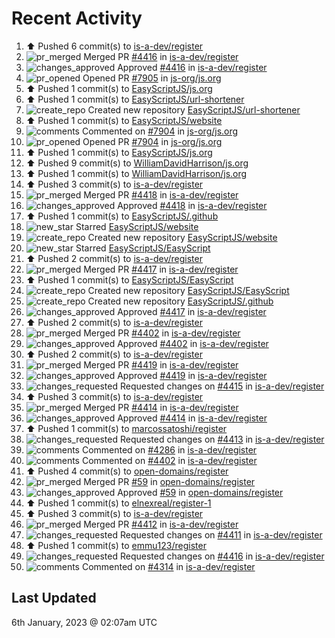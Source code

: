 # Recent Activity

<!--RECENT_ACTIVITY:start-->
1. ⬆️ Pushed 6 commit(s) to [is-a-dev/register](https://github.com/is-a-dev/register)<br>
2. ![pr_merged](https://cdn.jsdelivr.net/gh/Readme-Workflows/Readme-Icons@main/icons/octicons/PullRequestMerged.svg) Merged PR [#4416](https://github.com/is-a-dev/register/pull/4416) in [is-a-dev/register](https://github.com/is-a-dev/register)<br>
3. ![changes_approved](https://cdn.jsdelivr.net/gh/Readme-Workflows/Readme-Icons@main/icons/octicons/ApprovedChanges.svg) Approved [#4416](https://github.com/is-a-dev/register/pull/4416#pullrequestreview-1238247062) in [is-a-dev/register](https://github.com/is-a-dev/register)<br>
4. ![pr_opened](https://cdn.jsdelivr.net/gh/Readme-Workflows/Readme-Icons@main/icons/octicons/PullRequestOpened.svg) Opened PR [#7905](https://github.com/js-org/js.org/pull/7905) in [js-org/js.org](https://github.com/js-org/js.org)<br>
5. ⬆️ Pushed 1 commit(s) to [EasyScriptJS/js.org](https://github.com/EasyScriptJS/js.org)<br>
6. ⬆️ Pushed 1 commit(s) to [EasyScriptJS/url-shortener](https://github.com/EasyScriptJS/url-shortener)<br>
7. ![create_repo](https://cdn.jsdelivr.net/gh/Readme-Workflows/Readme-Icons@main/icons/octicons/Repository.svg) Created new repository [EasyScriptJS/url-shortener](https://github.com/EasyScriptJS/url-shortener)<br>
8. ⬆️ Pushed 1 commit(s) to [EasyScriptJS/website](https://github.com/EasyScriptJS/website)<br>
9. ![comments](https://cdn.jsdelivr.net/gh/Readme-Workflows/Readme-Icons@main/icons/octicons/Comment.svg) Commented on [#7904](https://github.com/js-org/js.org/pull/7904#issuecomment-1373035193) in [js-org/js.org](https://github.com/js-org/js.org)<br>
10. ![pr_opened](https://cdn.jsdelivr.net/gh/Readme-Workflows/Readme-Icons@main/icons/octicons/PullRequestOpened.svg) Opened PR [#7904](https://github.com/js-org/js.org/pull/7904) in [js-org/js.org](https://github.com/js-org/js.org)<br>
11. ⬆️ Pushed 1 commit(s) to [EasyScriptJS/js.org](https://github.com/EasyScriptJS/js.org)<br>
12. ⬆️ Pushed 9 commit(s) to [WilliamDavidHarrison/js.org](https://github.com/WilliamDavidHarrison/js.org)<br>
13. ⬆️ Pushed 1 commit(s) to [WilliamDavidHarrison/js.org](https://github.com/WilliamDavidHarrison/js.org)<br>
14. ⬆️ Pushed 3 commit(s) to [is-a-dev/register](https://github.com/is-a-dev/register)<br>
15. ![pr_merged](https://cdn.jsdelivr.net/gh/Readme-Workflows/Readme-Icons@main/icons/octicons/PullRequestMerged.svg) Merged PR [#4418](https://github.com/is-a-dev/register/pull/4418) in [is-a-dev/register](https://github.com/is-a-dev/register)<br>
16. ![changes_approved](https://cdn.jsdelivr.net/gh/Readme-Workflows/Readme-Icons@main/icons/octicons/ApprovedChanges.svg) Approved [#4418](https://github.com/is-a-dev/register/pull/4418#pullrequestreview-1238234014) in [is-a-dev/register](https://github.com/is-a-dev/register)<br>
17. ⬆️ Pushed 1 commit(s) to [EasyScriptJS/.github](https://github.com/EasyScriptJS/.github)<br>
18. ![new_star](https://cdn.jsdelivr.net/gh/Readme-Workflows/Readme-Icons@main/icons/octicons/StarredRepositoryYellow.svg) Starred [EasyScriptJS/website](https://github.com/EasyScriptJS/website)<br>
19. ![create_repo](https://cdn.jsdelivr.net/gh/Readme-Workflows/Readme-Icons@main/icons/octicons/Repository.svg) Created new repository [EasyScriptJS/website](https://github.com/EasyScriptJS/website)<br>
20. ![new_star](https://cdn.jsdelivr.net/gh/Readme-Workflows/Readme-Icons@main/icons/octicons/StarredRepositoryYellow.svg) Starred [EasyScriptJS/EasyScript](https://github.com/EasyScriptJS/EasyScript)<br>
21. ⬆️ Pushed 2 commit(s) to [is-a-dev/register](https://github.com/is-a-dev/register)<br>
22. ![pr_merged](https://cdn.jsdelivr.net/gh/Readme-Workflows/Readme-Icons@main/icons/octicons/PullRequestMerged.svg) Merged PR [#4417](https://github.com/is-a-dev/register/pull/4417) in [is-a-dev/register](https://github.com/is-a-dev/register)<br>
23. ⬆️ Pushed 1 commit(s) to [EasyScriptJS/EasyScript](https://github.com/EasyScriptJS/EasyScript)<br>
24. ![create_repo](https://cdn.jsdelivr.net/gh/Readme-Workflows/Readme-Icons@main/icons/octicons/Repository.svg) Created new repository [EasyScriptJS/EasyScript](https://github.com/EasyScriptJS/EasyScript)<br>
25. ![create_repo](https://cdn.jsdelivr.net/gh/Readme-Workflows/Readme-Icons@main/icons/octicons/Repository.svg) Created new repository [EasyScriptJS/.github](https://github.com/EasyScriptJS/.github)<br>
26. ![changes_approved](https://cdn.jsdelivr.net/gh/Readme-Workflows/Readme-Icons@main/icons/octicons/ApprovedChanges.svg) Approved [#4417](https://github.com/is-a-dev/register/pull/4417#pullrequestreview-1238228721) in [is-a-dev/register](https://github.com/is-a-dev/register)<br>
27. ⬆️ Pushed 2 commit(s) to [is-a-dev/register](https://github.com/is-a-dev/register)<br>
28. ![pr_merged](https://cdn.jsdelivr.net/gh/Readme-Workflows/Readme-Icons@main/icons/octicons/PullRequestMerged.svg) Merged PR [#4402](https://github.com/is-a-dev/register/pull/4402) in [is-a-dev/register](https://github.com/is-a-dev/register)<br>
29. ![changes_approved](https://cdn.jsdelivr.net/gh/Readme-Workflows/Readme-Icons@main/icons/octicons/ApprovedChanges.svg) Approved [#4402](https://github.com/is-a-dev/register/pull/4402#pullrequestreview-1238228450) in [is-a-dev/register](https://github.com/is-a-dev/register)<br>
30. ⬆️ Pushed 2 commit(s) to [is-a-dev/register](https://github.com/is-a-dev/register)<br>
31. ![pr_merged](https://cdn.jsdelivr.net/gh/Readme-Workflows/Readme-Icons@main/icons/octicons/PullRequestMerged.svg) Merged PR [#4419](https://github.com/is-a-dev/register/pull/4419) in [is-a-dev/register](https://github.com/is-a-dev/register)<br>
32. ![changes_approved](https://cdn.jsdelivr.net/gh/Readme-Workflows/Readme-Icons@main/icons/octicons/ApprovedChanges.svg) Approved [#4419](https://github.com/is-a-dev/register/pull/4419#pullrequestreview-1238223744) in [is-a-dev/register](https://github.com/is-a-dev/register)<br>
33. ![changes_requested](https://cdn.jsdelivr.net/gh/Readme-Workflows/Readme-Icons@main/icons/octicons/RequestedChanges.svg) Requested changes on [#4415](https://github.com/is-a-dev/register/pull/4415#pullrequestreview-1238202316) in [is-a-dev/register](https://github.com/is-a-dev/register)<br>
34. ⬆️ Pushed 3 commit(s) to [is-a-dev/register](https://github.com/is-a-dev/register)<br>
35. ![pr_merged](https://cdn.jsdelivr.net/gh/Readme-Workflows/Readme-Icons@main/icons/octicons/PullRequestMerged.svg) Merged PR [#4414](https://github.com/is-a-dev/register/pull/4414) in [is-a-dev/register](https://github.com/is-a-dev/register)<br>
36. ![changes_approved](https://cdn.jsdelivr.net/gh/Readme-Workflows/Readme-Icons@main/icons/octicons/ApprovedChanges.svg) Approved [#4414](https://github.com/is-a-dev/register/pull/4414#pullrequestreview-1238200263) in [is-a-dev/register](https://github.com/is-a-dev/register)<br>
37. ⬆️ Pushed 1 commit(s) to [marcossatoshi/register](https://github.com/marcossatoshi/register)<br>
38. ![changes_requested](https://cdn.jsdelivr.net/gh/Readme-Workflows/Readme-Icons@main/icons/octicons/RequestedChanges.svg) Requested changes on [#4413](https://github.com/is-a-dev/register/pull/4413#pullrequestreview-1238199269) in [is-a-dev/register](https://github.com/is-a-dev/register)<br>
39. ![comments](https://cdn.jsdelivr.net/gh/Readme-Workflows/Readme-Icons@main/icons/octicons/Comment.svg) Commented on [#4286](https://github.com/is-a-dev/register/pull/4286#issuecomment-1372966948) in [is-a-dev/register](https://github.com/is-a-dev/register)<br>
40. ![comments](https://cdn.jsdelivr.net/gh/Readme-Workflows/Readme-Icons@main/icons/octicons/Comment.svg) Commented on [#4402](https://github.com/is-a-dev/register/pull/4402#issuecomment-1372966176) in [is-a-dev/register](https://github.com/is-a-dev/register)<br>
41. ⬆️ Pushed 4 commit(s) to [open-domains/register](https://github.com/open-domains/register)<br>
42. ![pr_merged](https://cdn.jsdelivr.net/gh/Readme-Workflows/Readme-Icons@main/icons/octicons/PullRequestMerged.svg) Merged PR [#59](https://github.com/open-domains/register/pull/59) in [open-domains/register](https://github.com/open-domains/register)<br>
43. ![changes_approved](https://cdn.jsdelivr.net/gh/Readme-Workflows/Readme-Icons@main/icons/octicons/ApprovedChanges.svg) Approved [#59](https://github.com/open-domains/register/pull/59#pullrequestreview-1238197003) in [open-domains/register](https://github.com/open-domains/register)<br>
44. ⬆️ Pushed 1 commit(s) to [elnexreal/register-1](https://github.com/elnexreal/register-1)<br>
45. ⬆️ Pushed 3 commit(s) to [is-a-dev/register](https://github.com/is-a-dev/register)<br>
46. ![pr_merged](https://cdn.jsdelivr.net/gh/Readme-Workflows/Readme-Icons@main/icons/octicons/PullRequestMerged.svg) Merged PR [#4412](https://github.com/is-a-dev/register/pull/4412) in [is-a-dev/register](https://github.com/is-a-dev/register)<br>
47. ![changes_requested](https://cdn.jsdelivr.net/gh/Readme-Workflows/Readme-Icons@main/icons/octicons/RequestedChanges.svg) Requested changes on [#4411](https://github.com/is-a-dev/register/pull/4411#pullrequestreview-1238195126) in [is-a-dev/register](https://github.com/is-a-dev/register)<br>
48. ⬆️ Pushed 1 commit(s) to [emmu123/register](https://github.com/emmu123/register)<br>
49. ![changes_requested](https://cdn.jsdelivr.net/gh/Readme-Workflows/Readme-Icons@main/icons/octicons/RequestedChanges.svg) Requested changes on [#4416](https://github.com/is-a-dev/register/pull/4416#pullrequestreview-1238194289) in [is-a-dev/register](https://github.com/is-a-dev/register)<br>
50. ![comments](https://cdn.jsdelivr.net/gh/Readme-Workflows/Readme-Icons@main/icons/octicons/Comment.svg) Commented on [#4314](https://github.com/is-a-dev/register/pull/4314#issuecomment-1372958517) in [is-a-dev/register](https://github.com/is-a-dev/register)<br>
<!--RECENT_ACTIVITY:end-->

## Last Updated
<!--RECENT_ACTIVITY:last_update-->
6th January, 2023 @ 02:07am UTC
<!--RECENT_ACTIVITY:last_update_end-->
